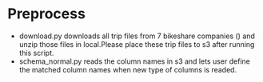 # Preprocess
- download.py downloads all trip files from 7 bikeshare companies () and unzip those files in local.Please place these trip files to s3 after running this script. 
- schema_normal.py reads the column names in s3 and lets user define the matched column names when new type of columns is readed.
